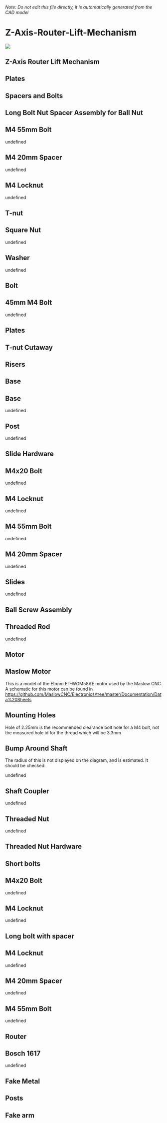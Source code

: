 ###### Note: Do not edit this file directly, it is automatically generated from the CAD model

# Z-Axis-Router-Lift-Mechanism

![](/project.svg)

## Z-Axis Router Lift Mechanism


## Plates


## Spacers and Bolts


## Long Bolt Nut Spacer Assembly for Ball Nut


## M4 55mm Bolt


undefined


## M4 20mm Spacer


undefined


## M4 Locknut


undefined


## T-nut


## Square Nut


undefined


## Washer


undefined


## Bolt


## 45mm M4 Bolt


undefined


## Plates


## T-nut Cutaway


## Risers


## Base


## Base


undefined


## Post


undefined


## Slide Hardware


## M4x20 Bolt


undefined


## M4 Locknut


undefined


## M4 55mm Bolt


undefined


## M4 20mm Spacer


undefined


## Slides


undefined


## Ball Screw Assembly


## Threaded Rod


undefined


## Motor


## Maslow Motor


This is a model of the Etonm ET-WGM58AE motor used by the Maslow CNC. A schematic for this motor can be found in https://github.com/MaslowCNC/Electronics/tree/master/Documentation/Data%20Sheets 


## Mounting Holes


Hole of 2.25mm is the recommended clearance bolt hole for a M4 bolt, not the measured hole id for the thread which will be 3.3mm 


## Bump Around Shaft


The radius of this is not displayed on the diagram, and is estimated. It should be checked.


undefined


## Shaft Coupler


undefined


## Threaded Nut


undefined


## Threaded Nut Hardware


## Short bolts


## M4x20 Bolt


undefined


## M4 Locknut


undefined


## Long bolt with spacer


## M4 Locknut


undefined


## M4 20mm Spacer


undefined


## M4 55mm Bolt


undefined


## Router


## Bosch 1617


undefined


## Fake Metal


## Posts


## Fake arm



